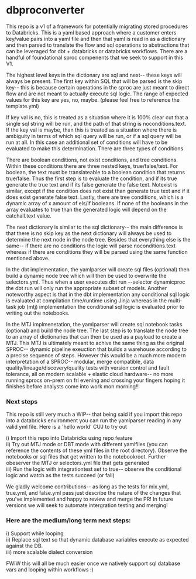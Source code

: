 # dbproconverter

This repo is a v1 of a framework for potentially migrating stored procedures to Databricks. This is a yaml based approach where a customer enters key/value pairs into a yaml file and then that yaml is read in as a dictionary and then parsed to translate the flow and sql operations to abstractions that can be leveraged for dbt + databricks or databricks workflows. There are a handful of foundational sproc compenents that we seek to support in this V1. <br>

The highest level keys in the dictionary are sql and next-- these keys will always be present. The first key within SQL that will be parsed is the skip key-- this is because certain operations in the sproc are just meant to direct flow and are not meant to actually execute sql logic. The range of expected values for this key are yes, no, maybe. (please feel free to reference the template.yml) <br>

If key val is no, this is treated as a situation where it is 100% clear cut that a single sql string will be run, and the path of that string is noconditions.text. If the key val is maybe, than this is treated as a situation where there is ambiguity in terms of which sql query will be run, or if a sql query will be run at all. In this case an additional set of conditions will have to be evaluated to make this determination. There are three types of conditions <br>

There are boolean conditions, not exist conditions, and tree conditions. Within these conditions there are three nested keys, true/false/text. For boolean, the text must be translateable to a boolean condition that returns true/false. Thus the first step is to evaluate the condition, and if its true generate the true text and if its false generate the false text. Notexist is similar, except if the condition does not exist than generate true text and if it does exist generate false text. Lastly, there are tree conditions, which is a dynamic array of x amount of els/if booleans. If none of the booleans in the array evaluates to true than the generated logic will depend on the catchall.text value. <br>

The next dictionary is similar to the sql dictionary-- the main difference is that there is no skip key as the next dictionary will always be used to determine the next node in the node tree. Besides that everything else is the same-- if there are no conditions the logic will parse noconditions.text whereas if there are conditions they will be parsed using the same function mentioned above. <br>

In the dbt implementation, the yamlparser will create sql files (optional) then build a dynamic node tree which will then be used to overwrite the selectors.yml. Thus when a user executes dbt run --selector dynamicproc the dbt run will only run the appropriate subset of models. Another noteworthy aspect is that in the dbt implementation any conditional sql logic is evaluated at compilation time/runtime using Jinja whereas in the multi-task job (mtj) implementation the conditional sql logic is evaluated prior to writing out the notebooks.  

In the MTJ implmenetation, the yamlparser will create sql notebook tasks (optional) and build the node tree. The last step is to translate the node tree to an array of dictionaries that can then be used as a payload to create a MTJ. This MTJ is ultimately meant to achive the same thing as the original SPROC-- dynamic pipeline exeuction that builds a warehouse according to a precise sequence of steps. However this would be a much more modern interpretation of a SPROC-- modular, merge compatible, data quality/lineage/discovery/quality tests with version control and fault tolerance, all on modern scalable + elastic cloud hardware-- no more running sprocs on-prem on fri evening and crossing your fingers hoping it finishes before analysts come into work mon morning!!

### Next steps <br>

This repo is still very much a WIP-- that being said if you import this repo into a databricks environment you can run the yamlparser reading in any valid yml file. Here is a 'hello world' CUJ to try out <br>

i) Import this repo into Databricks using repo feature <br>
ii) Try out MTJ mode or DBT mode with different yamlfiles (you can reference the contents of these yml files in the root directory). Observe the notebooks or sql files that get written to the notebookroot. Further obeserver the MTJ or selectors.yml file that gets generated <br>
iii) Run the logic with integrationtest set to true-- observe the conditional logic and watch as the tests succeed (or fail)

We gladly welcome contributions-- as long as the tests for mix.yml, true.yml, and false.yml pass just describe the nature of the changes that you've implemented and happy to review and merge the PR! In future versions we will seek to automate intergration testing and merging!  

### Here are the medium/long term next steps:

i) Support while looping <br>
ii) Replace sql text so that dynamic database variables execute as expected against the DB. <br>
iii) more scalable dialect conversion

FWIW this will all be much easier once we natively support sql database vars and looping within workflows :)
